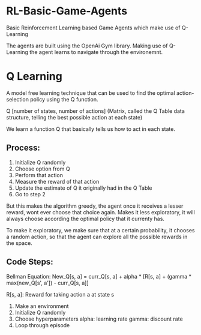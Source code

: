 # RL-Basic-Game-Agents
Basic Reinforcement Learning based Game Agents which make use of Q-Learning

The agents are built using the OpenAi Gym library. Making use of Q-Learning the agent learns to navigate through the environemnt.

# Q Learning

A model free learning technique that can be used to find the optimal action-selection policy using the Q function.

Q [number of states, number of actions] (Matrix, called the Q Table data structure, telling the best possible action at each state)
 
We learn a function Q that basically tells us how to act in each state.

## Process:

1. Initialize Q randomly
2. Choose option from Q
3. Perform that action
4. Measure the reward of that action
5. Update the estimate of Q it originally had in the Q Table 
6. Go to step 2

But this makes the algorithm greedy, the agent once it receives a lesser reward, wont ever choose that
choice again. Makes it less exploratory, it will always choose according the optimal policy that it currenty has.

To make it exploratory, we make sure that at a certain probability, it chooses a random action, so that the agent
can explore all the possible rewards in the space.

## Code Steps:

Bellman Equation:
New_Q[s, a] = curr_Q[s, a] + alpha * [R[s, a] + (gamma * max(new_Q[s', a']) - curr_Q[s, a]]

R[s, a]: Reward for taking action a at state s
1. Make an environment
2. Initialize Q randomly
3. Choose hyperparameters 
	alpha: learning rate
	gamma: discount rate
4. Loop through episode
